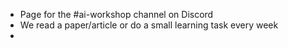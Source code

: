 - Page for the #ai-workshop channel on Discord
- We read a paper/article or do a small learning task every week
- 
